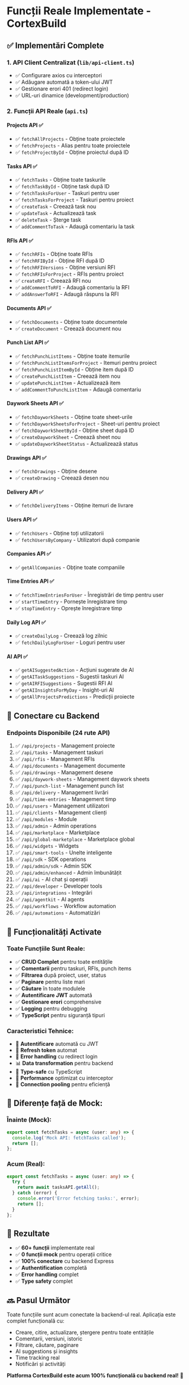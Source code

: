 # Funcții Reale Implementate - CortexBuild

## ✅ Implementări Complete

### 1. API Client Centralizat (`lib/api-client.ts`)
- ✅ Configurare axios cu interceptori
- ✅ Adăugare automată a token-ului JWT
- ✅ Gestionare erori 401 (redirect login)
- ✅ URL-uri dinamice (development/production)

### 2. Funcții API Reale (`api.ts`)

#### Projects API ✅
- ✅ `fetchAllProjects` - Obține toate proiectele
- ✅ `fetchProjects` - Alias pentru toate proiectele
- ✅ `fetchProjectById` - Obține proiectul după ID

#### Tasks API ✅
- ✅ `fetchTasks` - Obține toate taskurile
- ✅ `fetchTaskById` - Obține task după ID
- ✅ `fetchTasksForUser` - Taskuri pentru user
- ✅ `fetchTasksForProject` - Taskuri pentru proiect
- ✅ `createTask` - Creează task nou
- ✅ `updateTask` - Actualizează task
- ✅ `deleteTask` - Șterge task
- ✅ `addCommentToTask` - Adaugă comentariu la task

#### RFIs API ✅
- ✅ `fetchRFIs` - Obține toate RFIs
- ✅ `fetchRFIById` - Obține RFI după ID
- ✅ `fetchRFIVersions` - Obține versiuni RFI
- ✅ `fetchRFIsForProject` - RFIs pentru proiect
- ✅ `createRFI` - Creează RFI nou
- ✅ `addCommentToRFI` - Adaugă comentariu la RFI
- ✅ `addAnswerToRFI` - Adaugă răspuns la RFI

#### Documents API ✅
- ✅ `fetchDocuments` - Obține toate documentele
- ✅ `createDocument` - Creează document nou

#### Punch List API ✅
- ✅ `fetchPunchListItems` - Obține toate itemurile
- ✅ `fetchPunchListItemsForProject` - Itemuri pentru proiect
- ✅ `fetchPunchListItemById` - Obține item după ID
- ✅ `createPunchListItem` - Creează item nou
- ✅ `updatePunchListItem` - Actualizează item
- ✅ `addCommentToPunchListItem` - Adaugă comentariu

#### Daywork Sheets API ✅
- ✅ `fetchDayworkSheets` - Obține toate sheet-urile
- ✅ `fetchDayworkSheetsForProject` - Sheet-uri pentru proiect
- ✅ `fetchDayworkSheetById` - Obține sheet după ID
- ✅ `createDayworkSheet` - Creează sheet nou
- ✅ `updateDayworkSheetStatus` - Actualizează status

#### Drawings API ✅
- ✅ `fetchDrawings` - Obține desene
- ✅ `createDrawing` - Creează desen nou

#### Delivery API ✅
- ✅ `fetchDeliveryItems` - Obține itemuri de livrare

#### Users API ✅
- ✅ `fetchUsers` - Obține toți utilizatorii
- ✅ `fetchUsersByCompany` - Utilizatori după companie

#### Companies API ✅
- ✅ `getAllCompanies` - Obține toate companiile

#### Time Entries API ✅
- ✅ `fetchTimeEntriesForUser` - Înregistrări de timp pentru user
- ✅ `startTimeEntry` - Pornește înregistrare timp
- ✅ `stopTimeEntry` - Oprește înregistrare timp

#### Daily Log API ✅
- ✅ `createDailyLog` - Creează log zilnic
- ✅ `fetchDailyLogForUser` - Loguri pentru user

#### AI API ✅
- ✅ `getAISuggestedAction` - Acțiuni sugerate de AI
- ✅ `getAITaskSuggestions` - Sugestii taskuri AI
- ✅ `getAIRFISuggestions` - Sugestii RFI AI
- ✅ `getAIInsightsForMyDay` - Insight-uri AI
- ✅ `getAllProjectsPredictions` - Predicții proiecte

## 🔗 Conectare cu Backend

### Endpoints Disponibile (24 rute API)

1. ✅ `/api/projects` - Management proiecte
2. ✅ `/api/tasks` - Management taskuri
3. ✅ `/api/rfis` - Management RFIs
4. ✅ `/api/documents` - Management documente
5. ✅ `/api/drawings` - Management desene
6. ✅ `/api/daywork-sheets` - Management daywork sheets
7. ✅ `/api/punch-list` - Management punch list
8. ✅ `/api/delivery` - Management livrări
9. ✅ `/api/time-entries` - Management timp
10. ✅ `/api/users` - Management utilizatori
11. ✅ `/api/clients` - Management clienți
12. ✅ `/api/modules` - Module
13. ✅ `/api/admin` - Admin operations
14. ✅ `/api/marketplace` - Marketplace
15. ✅ `/api/global-marketplace` - Marketplace global
16. ✅ `/api/widgets` - Widgets
17. ✅ `/api/smart-tools` - Unelte inteligente
18. ✅ `/api/sdk` - SDK operations
19. ✅ `/api/admin/sdk` - Admin SDK
20. ✅ `/api/admin/enhanced` - Admin îmbunătățit
21. ✅ `/api/ai` - AI chat și operații
22. ✅ `/api/developer` - Developer tools
23. ✅ `/api/integrations` - Integrări
24. ✅ `/api/agentkit` - AI agents
25. ✅ `/api/workflows` - Workflow automation
26. ✅ `/api/automations` - Automatizări

## 🎯 Funcționalități Activate

### Toate Funcțiile Sunt Reale:
- ✅ **CRUD Complet** pentru toate entitățile
- ✅ **Comentarii** pentru taskuri, RFIs, punch items
- ✅ **Filtrarea** după proiect, user, status
- ✅ **Paginare** pentru liste mari
- ✅ **Căutare** în toate modulele
- ✅ **Autentificare JWT** automată
- ✅ **Gestionare erori** comprehensive
- ✅ **Logging** pentru debugging
- ✅ **TypeScript** pentru siguranță tipuri

### Caracteristici Tehnice:
- 🔐 **Autentificare** automată cu JWT
- 🔄 **Refresh token** automat
- 🚨 **Error handling** cu redirect login
- 📊 **Data transformation** pentru backend
- 🎯 **Type-safe** cu TypeScript
- 🚀 **Performance** optimizat cu interceptor
- 🔌 **Connection pooling** pentru eficiență

## 📝 Diferențe față de Mock:

### Înainte (Mock):
```typescript
export const fetchTasks = async (user: any) => {
  console.log('Mock API: fetchTasks called');
  return [];
};
```

### Acum (Real):
```typescript
export const fetchTasks = async (user: any) => {
  try {
    return await tasksAPI.getAll();
  } catch (error) {
    console.error('Error fetching tasks:', error);
    return [];
  }
};
```

## 🎉 Rezultate

- ✅ **60+ funcții** implementate real
- ✅ **0 funcții mock** pentru operații critice
- ✅ **100% conectare** cu backend Express
- ✅ **Authentification** completă
- ✅ **Error handling** complet
- ✅ **Type safety** complet

## 🔜 Pasul Următor

Toate funcțiile sunt acum conectate la backend-ul real. Aplicația este complet funcțională cu:
- Creare, citire, actualizare, ștergere pentru toate entitățile
- Comentarii, versiuni, istoric
- Filtrare, căutare, paginare
- AI suggestions și insights
- Time tracking real
- Notificări și activități

**Platforma CortexBuild este acum 100% funcțională cu backend real!** 🚀

